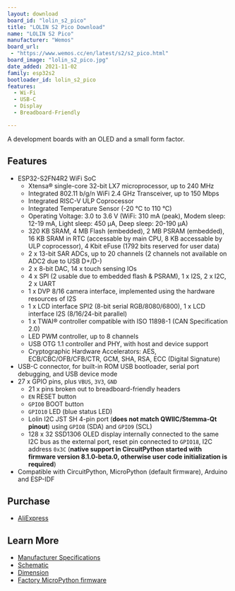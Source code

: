 ```yaml
---
layout: download
board_id: "lolin_s2_pico"
title: "LOLIN S2 Pico Download"
name: "LOLIN S2 Pico"
manufacturer: "Wemos"
board_url:
 - "https://www.wemos.cc/en/latest/s2/s2_pico.html"
board_image: "lolin_s2_pico.jpg"
date_added: 2021-11-02
family: esp32s2
bootloader_id: lolin_s2_pico
features:
  - Wi-Fi
  - USB-C
  - Display
  - Breadboard-Friendly

---
```


A development boards with an OLED and a small form factor.

## Features

- ESP32-S2FN4R2 WiFi SoC
  - Xtensa® single-core 32-bit LX7 microprocessor, up to 240 MHz
  - Integrated 802.11 b/g/n WiFi 2.4 GHz Transceiver, up to 150 Mbps
  - Integrated RISC-V ULP Coprocessor
  - Integrated Temperature Sensor (-20 °C to 110 °C)
  - Operating Voltage: 3.0 to 3.6 V (WiFi: 310 mA (peak), Modem sleep: 12-19 mA, Light sleep: 450 µA, Deep sleep: 20-190 µA)
  - 320 KB SRAM, 4 MB Flash (embedded), 2 MB PSRAM (embedded), 16 KB SRAM in RTC (accessable by main CPU, 8 KB accessable by ULP coprocessor), 4 Kbit eFuse (1792 bits reserved for user data)
  - 2 x 13-bit SAR ADCs, up to 20 channels (2 channels not available on ADC2 due to USB D+/D-)
  - 2 x 8-bit DAC, 14 x touch sensing IOs
  - 4 x SPI (2 usable due to embedded flash & PSRAM), 1 x I2S, 2 x I2C, 2 x UART
  - 1 x DVP 8/16 camera interface, implemented using the hardware resources of I2S
  - 1 x LCD interface SPI2 (8-bit serial RGB/8080/6800), 1 x LCD interface I2S (8/16/24-bit parallel)
  - 1 x TWAI® controller compatible with ISO 11898-1 (CAN Specification 2.0)
  - LED PWM controller, up to 8 channels
  - USB OTG 1.1 controller and PHY, with host and device support
  - Cryptographic Hardware Accelerators: AES, ECB/CBC/OFB/CFB/CTR, GCM, SHA, RSA, ECC (Digital Signature)
- USB-C connector, for built-in ROM USB bootloader, serial port debugging, and USB device mode
- 27 x GPIO pins, plus `VBUS`, `3V3`, `GND`
  - 21 x pins broken out to breadboard-friendly headers
  - `EN` RESET button
  - `GPIO0` BOOT button
  - `GPIO10` LED (blue status LED)
  - Lolin I2C JST SH 4-pin port (**does not match QWIIC/Stemma-Qt pinout**) using `GPIO8` (SDA) and `GPIO9` (SCL)
  - 128 x 32 SSD1306 OLED display internally connected to the same I2C bus as the external port, reset pin connected to `GPIO18`, I2C address `0x3C` (**native support in CircuitPython started with firmware version 8.1.0-beta.0, otherwise user code initialization is required**)
- Compatible with CircuitPython, MicroPython (default firmware), Arduino and ESP-IDF

## Purchase

* [AliExpress](https://www.aliexpress.com/item/1005003215673294.html)

## Learn More

* [Manufacturer Specifications](https://www.wemos.cc/en/latest/s2/s2_pico.html)
* [Schematic](https://www.wemos.cc/en/latest/_static/files/sch_s2_pico_v1.0.0.pdf)
* [Dimension](https://www.wemos.cc/en/latest/_static/files/dim_s2_pico_v1.0.0.pdf)
* [Factory MicroPython firmware](https://www.wemos.cc/en/latest/tutorials/s2/get_started_with_micropython_s2.html)
